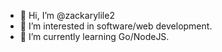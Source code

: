 - 👋 Hi, I’m @zackarylile2
- 👀 I’m interested in software/web development.
- 🌱 I’m currently learning Go/NodeJS.

<!---
zackarylile2/zackarylile2 is a ✨ special ✨ repository because its `README.md` (this file) appears on your GitHub profile.
You can click the Preview link to take a look at your changes.
--->
